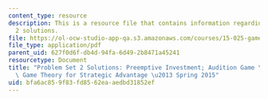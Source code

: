```yaml
---
content_type: resource
description: This is a resource file that contains information regarding problem set
  2 solutions.
file: https://ol-ocw-studio-app-qa.s3.amazonaws.com/courses/15-025-game-theory-for-strategic-advantage-spring-2015/bfa6ac859f83fd8562eaaedbd31852ef_MIT15_025S15_Problem2Sol.pdf
file_type: application/pdf
parent_uid: 627f0d6f-db4d-94fa-6d49-2b8471a45241
resourcetype: Document
title: "Problem Set 2 Solutions: Preemptive Investment; Audition Game \u2013 15.025\
  \ Game Theory for Strategic Advantage \u2013 Spring 2015"
uid: bfa6ac85-9f83-fd85-62ea-aedbd31852ef
---
```

